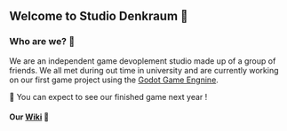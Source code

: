## Welcome to Studio Denkraum 👋

### Who are we? 🧙
We are an independent game devoplement studio made up of a group of friends. We all met during out time in university and are currently working on our first game project using the [Godot Game Engnine](https://godotengine.org/). 

🍿 You can expect to see our finished game next year !

#### Our [Wiki](https://studio-denkraum.github.io) 🌈
<!--

**Here are some ideas to get you started:**

🙋‍♀️ A short introduction - what is your organization all about?
🌈 Contribution guidelines - how can the community get involved?
👩‍💻 Useful resources - where can the community find your docs? Is there anything else the community should know?
🍿 Fun facts - what does your team eat for breakfast?
🧙 Remember, you can do mighty things with the power of [Markdown](https://docs.github.com/github/writing-on-github/getting-started-with-writing-and-formatting-on-github/basic-writing-and-formatting-syntax)
-->
